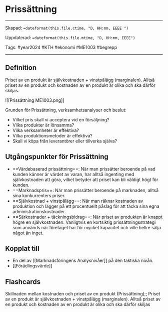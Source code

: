 # Prissättning

---
Skapad: `=dateformat(this.file.ctime, "D, HH:mm, EEEE ")`

Uppdaterad: `=dateformat(this.file.mtime, "D, HH:mm, EEEE")`

Tags: #year2024 #KTH #ekonomi #ME1003 #begrepp

---

## Definition

Priset av en produkt är självkostnaden + vinstpålägg (marginalen). Alltså priset av en produkt och kostnaden av en produkt är olika och ska därför skiljas.

![[Prissättning ME1003.png]]

Grunden för Prissättning, verksamhetsanalyser och beslut:

- Vilket pris skall vi acceptera vid en försäljning?
- Vilka produkter är lönsamma?
- Vilka verksamheter är effektiva?
- Vilka produktionsmetoder är effektiva?
- Skall vi köpa från leverantörer eller tillverka själva?

## Utgångspunkter för Prissättning

- ==Värdebaserad prissättning==: När man prissätter beroende på vad kunden känner är värdet av varan, har alltså ingenting med självkostnaden att göra, vilket betyder att priset kan bli väldigt högt för kunden.
- ==Marknadspris==: När man prissätter beroende på marknaden, alltså sina konkurrenters priser.
- ==Självkostnad + vinstpålägg==: När man räknar kostnaden av produktion och lägger på ett procentuellt påslag för att täcka sina egna administrationskostnader.
- ==Särkostnader + täckningsbidrag==: När priset av produkten är knappt högre en självkostnaden. Vanligtvis en kortsiktig prissättningsstrategi som används när företaget har för mycket kapacitet och ville hellre sälja något än inget.

## Kopplat till

- En del av [[Marknadsföringens Analysnivåer]] på den taktiska nivån.
- [[Förädlingsvärde]]

## Flashcards

Skillnaden mellan kostnaden och priset av en produkt (Prissättning);; Priset av en produkt är självkostnaden + vinstpålägg (marginalen). Alltså priset av en produkt och kostnaden av en produkt är olika och ska därför skiljas
<!--SR:!2024-02-11,1,210-->
